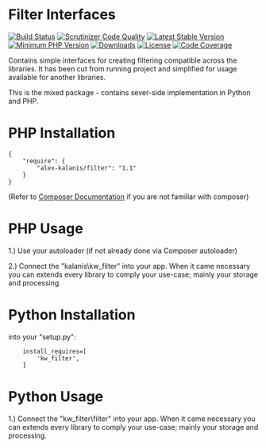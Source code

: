 Filter Interfaces
================

[![Build Status](https://app.travis-ci.com/alex-kalanis/filter.svg?branch=master)](https://app.travis-ci.com/github/alex-kalanis/filter)
[![Scrutinizer Code Quality](https://scrutinizer-ci.com/g/alex-kalanis/filter/badges/quality-score.png?b=master)](https://scrutinizer-ci.com/g/alex-kalanis/filter/?branch=master)
[![Latest Stable Version](https://poser.pugx.org/alex-kalanis/filter/v/stable.svg?v=1)](https://packagist.org/packages/alex-kalanis/filter)
[![Minimum PHP Version](https://img.shields.io/badge/php-%3E%3D%207.3-8892BF.svg)](https://php.net/)
[![Downloads](https://img.shields.io/packagist/dt/alex-kalanis/filter.svg?v1)](https://packagist.org/packages/alex-kalanis/filter)
[![License](https://poser.pugx.org/alex-kalanis/filter/license.svg?v=1)](https://packagist.org/packages/alex-kalanis/filter)
[![Code Coverage](https://scrutinizer-ci.com/g/alex-kalanis/filter/badges/coverage.png?b=master&v=1)](https://scrutinizer-ci.com/g/alex-kalanis/filter/?branch=master)

Contains simple interfaces for creating filtering compatible across the libraries.
It has been cut from running project and simplified for usage available for another
libraries.

This is the mixed package - contains sever-side implementation in Python and PHP.

# PHP Installation

```
{
    "require": {
        "alex-kalanis/filter": "1.1"
    }
}
```

(Refer to [Composer Documentation](https://github.com/composer/composer/blob/master/doc/00-intro.md#introduction) if you are not
familiar with composer)


# PHP Usage

1.) Use your autoloader (if not already done via Composer autoloader)

2.) Connect the "kalanis\kw_filter" into your app. When it came necessary
you can extends every library to comply your use-case; mainly your storage and
processing.

# Python Installation

into your "setup.py":

```
    install_requires=[
        'kw_filter',
    ]
```

# Python Usage

1.) Connect the "kw_filter\filter" into your app. When it came necessary
you can extends every library to comply your use-case; mainly your storage and
processing.
